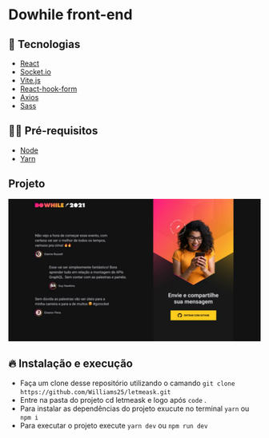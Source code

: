 # Dowhile front-end

## 🎯 Tecnologias

- [React](https://pt-br.reactjs.org/)
- [Socket.io](https://socket.io/)
- [Vite.js](https://vitejs.dev/)
- [React-hook-form](https://react-hook-form.com/)
- [Axios](https://axios-http.com/)
- [Sass](https://sass-lang.com/)

## ✋🏻 Pré-requisitos

- [Node](https://nodejs.org/en/)
- [Yarn](https://yarnpkg.com/getting-started/)

## Projeto

<img src="./public/assets/dowhile.svg" />

## 🔥 Instalação e execução

- Faça um clone desse repositório utilizando o camando `git clone https://github.com/Williams25/letmeask.git`
- Entre na pasta do projeto cd letmeask e logo após `code` .
- Para instalar as dependências do projeto exucute no terminal `yarn` ou `npm i`
- Para executar o projeto execute `yarn dev` ou `npm run dev`
